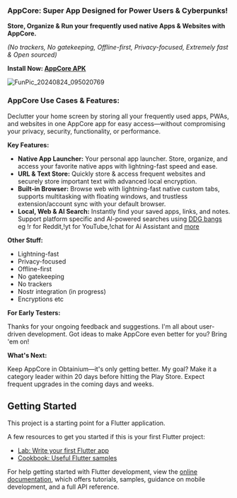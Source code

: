 ### AppCore: Super App Designed for Power Users & Cyberpunks!

**Store, Organize & Run your frequently used native Apps & Websites with AppCore.**

*(No trackers, No gatekeeping, Offline-first, Privacy-focused, Extremely fast & Open sourced)*

**Install Now: [AppCore APK](https://github.com/iefanx/AppCore/releases)**

![FunPic_20240824_095020769](https://github.com/user-attachments/assets/ef5cb24c-d0b4-46f3-bdd3-11603f3b20fc)

### AppCore Use Cases & Features:

Declutter your home screen by storing all your frequently used apps, PWAs, and websites in one AppCore app for easy access—without compromising your privacy, security, functionality, or performance.

**Key Features:**

* **Native App Launcher:** Your personal app launcher. Store, organize, and access your favorite native apps with lightning-fast speed and ease.
* **URL & Text Store:** Quickly store & access frequent websites and securely store important text with advanced local encryption.
* **Built-in Browser:** Browse web with lightning-fast native custom tabs, supports multitasking with floating windows, and trustless extension/account sync with your default browser.
* **Local, Web & AI Search:** Instantly find your saved apps, links, and notes. Support platform specific and Al-powered searches using [DDG bangs](https://duckduckgo.com/bangs)  eg !r for Reddit,!yt for YouTube,!chat for Ai Assistant and [more](https://duckduckgo.com/bangs)

**Other Stuff:**

* Lightning-fast
* Privacy-focused
* Offline-first
* No gatekeeping
* No trackers
* Nostr integration (in progress)
* Encryptions etc

**For Early Testers:**

Thanks for your ongoing feedback and suggestions. I'm all about user-driven development. Got ideas to make AppCore even better for you? Bring 'em on!

**What's Next:**

Keep AppCore in Obtainium—it's only getting better. My goal? Make it a category leader within 20 days before hitting the Play Store. Expect frequent upgrades in the coming days and weeks.

 
## Getting Started

This project is a starting point for a Flutter application.

A few resources to get you started if this is your first Flutter project:

- [Lab: Write your first Flutter app](https://docs.flutter.dev/get-started/codelab)
- [Cookbook: Useful Flutter samples](https://docs.flutter.dev/cookbook)

For help getting started with Flutter development, view the
[online documentation](https://docs.flutter.dev/), which offers tutorials,
samples, guidance on mobile development, and a full API reference.
